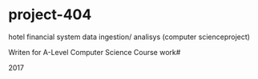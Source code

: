 # project-404
hotel financial system data ingestion/ analisys (computer scienceproject)

Writen for A-Level Computer Science Course work#

2017
